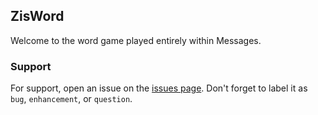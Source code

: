 ## ZisWord

Welcome to the word game played entirely within Messages.

### Support

For support, open an issue on the [issues page](https://github.com/zisword/app/issues). Don't forget to label it as `bug`, `enhancement`, or `question`.
